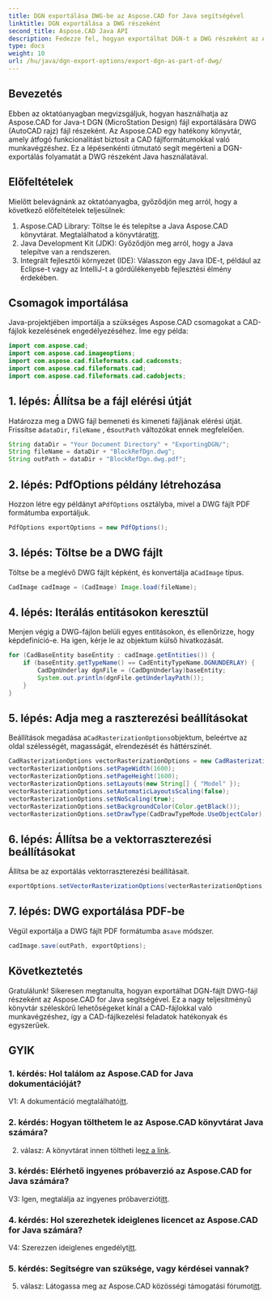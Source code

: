 ```yaml
---
title: DGN exportálása DWG-be az Aspose.CAD for Java segítségével
linktitle: DGN exportálása a DWG részeként
second_title: Aspose.CAD Java API
description: Fedezze fel, hogyan exportálhat DGN-t a DWG részeként az Aspose.CAD for Java segítségével. Kövesse lépésről lépésre útmutatónkat a hatékony CAD-fájlok kezeléséhez.
type: docs
weight: 10
url: /hu/java/dgn-export-options/export-dgn-as-part-of-dwg/
---
```

## Bevezetés

Ebben az oktatóanyagban megvizsgáljuk, hogyan használhatja az Aspose.CAD for Java-t DGN (MicroStation Design) fájl exportálására DWG (AutoCAD rajz) fájl részeként. Az Aspose.CAD egy hatékony könyvtár, amely átfogó funkcionalitást biztosít a CAD fájlformátumokkal való munkavégzéshez. Ez a lépésenkénti útmutató segít megérteni a DGN-exportálás folyamatát a DWG részeként Java használatával.

## Előfeltételek

Mielőtt belevágnánk az oktatóanyagba, győződjön meg arról, hogy a következő előfeltételek teljesülnek:
1. Aspose.CAD Library: Töltse le és telepítse a Java Aspose.CAD könyvtárat. Megtalálhatod a könyvtárat[itt](https://releases.aspose.com/cad/java/).
2. Java Development Kit (JDK): Győződjön meg arról, hogy a Java telepítve van a rendszeren.
3. Integrált fejlesztői környezet (IDE): Válasszon egy Java IDE-t, például az Eclipse-t vagy az IntelliJ-t a gördülékenyebb fejlesztési élmény érdekében.

## Csomagok importálása

Java-projektjében importálja a szükséges Aspose.CAD csomagokat a CAD-fájlok kezelésének engedélyezéséhez. Íme egy példa:

```java
import com.aspose.cad;
import com.aspose.cad.imageoptions;
import com.aspose.cad.fileformats.cad.cadconsts;
import com.aspose.cad.fileformats.cad;
import com.aspose.cad.fileformats.cad.cadobjects;
```

## 1. lépés: Állítsa be a fájl elérési útját

 Határozza meg a DWG fájl bemeneti és kimeneti fájljának elérési útját. Frissítse a`dataDir`, `fileName` , és`outPath` változókat ennek megfelelően.

```java
String dataDir = "Your Document Directory" + "ExportingDGN/";
String fileName = dataDir + "BlockRefDgn.dwg";
String outPath = dataDir + "BlockRefDgn.dwg.pdf";
```

## 2. lépés: PdfOptions példány létrehozása

 Hozzon létre egy példányt a`PdfOptions` osztályba, mivel a DWG fájlt PDF formátumba exportáljuk.

```java
PdfOptions exportOptions = new PdfOptions();
```

## 3. lépés: Töltse be a DWG fájlt

 Töltse be a meglévő DWG fájlt képként, és konvertálja a`CadImage` típus.

```java
CadImage cadImage = (CadImage) Image.load(fileName);
```

## 4. lépés: Iterálás entitásokon keresztül

Menjen végig a DWG-fájlon belüli egyes entitásokon, és ellenőrizze, hogy képdefiníció-e. Ha igen, kérje le az objektum külső hivatkozását.

```java
for (CadBaseEntity baseEntity : cadImage.getEntities()) {
    if (baseEntity.getTypeName() == CadEntityTypeName.DGNUNDERLAY) {
        CadDgnUnderlay dgnFile = (CadDgnUnderlay)baseEntity;
        System.out.println(dgnFile.getUnderlayPath());
    }
}
```

## 5. lépés: Adja meg a raszterezési beállításokat

 Beállítások megadása a`CadRasterizationOptions`objektum, beleértve az oldal szélességét, magasságát, elrendezését és háttérszínét.

```java
CadRasterizationOptions vectorRasterizationOptions = new CadRasterizationOptions();
vectorRasterizationOptions.setPageWidth(1600);
vectorRasterizationOptions.setPageHeight(1600);
vectorRasterizationOptions.setLayouts(new String[] { "Model" });
vectorRasterizationOptions.setAutomaticLayoutsScaling(false);
vectorRasterizationOptions.setNoScaling(true);
vectorRasterizationOptions.setBackgroundColor(Color.getBlack());
vectorRasterizationOptions.setDrawType(CadDrawTypeMode.UseObjectColor);
```

## 6. lépés: Állítsa be a vektorraszterezési beállításokat

Állítsa be az exportálás vektorraszterezési beállításait.

```java
exportOptions.setVectorRasterizationOptions(vectorRasterizationOptions);
```

## 7. lépés: DWG exportálása PDF-be

 Végül exportálja a DWG fájlt PDF formátumba a`save` módszer.

```java
cadImage.save(outPath, exportOptions);
```

## Következtetés

Gratulálunk! Sikeresen megtanulta, hogyan exportálhat DGN-fájlt DWG-fájl részeként az Aspose.CAD for Java segítségével. Ez a nagy teljesítményű könyvtár széleskörű lehetőségeket kínál a CAD-fájlokkal való munkavégzéshez, így a CAD-fájlkezelési feladatok hatékonyak és egyszerűek.

## GYIK

### 1. kérdés: Hol találom az Aspose.CAD for Java dokumentációját?

 V1: A dokumentáció megtalálható[itt](https://reference.aspose.com/cad/java/).

### 2. kérdés: Hogyan tölthetem le az Aspose.CAD könyvtárat Java számára?

 2. válasz: A könyvtárat innen töltheti le[ez a link](https://releases.aspose.com/cad/java/).

### 3. kérdés: Elérhető ingyenes próbaverzió az Aspose.CAD for Java számára?

 V3: Igen, megtalálja az ingyenes próbaverziót[itt](https://releases.aspose.com/).

### 4. kérdés: Hol szerezhetek ideiglenes licencet az Aspose.CAD for Java számára?

 V4: Szerezzen ideiglenes engedélyt[itt](https://purchase.aspose.com/temporary-license/).

### 5. kérdés: Segítségre van szüksége, vagy kérdései vannak?

 5. válasz: Látogassa meg az Aspose.CAD közösségi támogatási fórumot[itt](https://forum.aspose.com/c/cad/19).